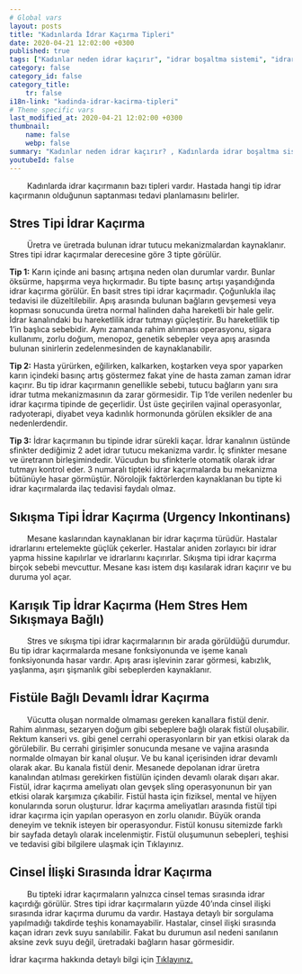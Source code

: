 ```yaml
---
# Global vars
layout: posts
title: "Kadınlarda İdrar Kaçırma Tipleri"
date: 2020-04-21 12:02:00 +0300
published: true
tags: ["Kadınlar neden idrar kaçırır", "idrar boşaltma sistemi", "idrar kaçırma tipi", "Stres tipi idrar kaçırma", "Sıkışma tipi idrar kaçırma", "Cinsel ilişkide idrar kaçırma", "İdrar kaçırma ameliyat", "TVT ameliyatı", "TOT ameliyatı" , "idrar kaçırma ilaç", "idrar kaçırma nedeni" , "karışık tip idrar kaçırma" , "fistül idrar kaçırma" , "idrar kaçırma teşhis" , "idrar tutamama" , "idrar kaçırma tedavi", "idrar kaçırma çözüm", "idrar tutamama tedavi", "idrar kaçırma ameliyatı yan etkisi" , ]
category: false
category_id: false
category_title:
    tr: false
i18n-link: "kadinda-idrar-kacirma-tipleri"
# Theme specific vars
last_modified_at: 2020-04-21 12:02:00 +0300
thumbnail:
    name: false
    webp: false
summary: "Kadınlar neden idrar kaçırır? , Kadınlarda idrar boşaltma sistemi, idrar kaçırmaların tipleri , Stres tipi idrar kaçırma, Sıkışma ve kompeks tip idrar kaçırma, Cinsel ilişkide idrar kaçırma tedavileri, İdrar kaçırmada cerrahi tedavi, Cerrahi tedavi sonrası oluşabilicek komplikasyonlar ve tedavileri , TVT, TOT ameliyatları."
youtubeId: false
---
```


&nbsp;&nbsp;&nbsp;&nbsp;&nbsp;&nbsp;&nbsp;&nbsp;Kadınlarda idrar kaçırmanın bazı tipleri vardır. Hastada hangi tip idrar kaçırmanın olduğunun saptanması tedavi planlamasını belirler.

##	Stres Tipi İdrar Kaçırma

&nbsp;&nbsp;&nbsp;&nbsp;&nbsp;&nbsp;&nbsp;&nbsp;Üretra ve üretrada bulunan idrar tutucu mekanizmalardan kaynaklanır. Stres tipi idrar kaçırmalar derecesine göre 3 tipte görülür.

**Tip 1:** Karın içinde ani basınç artışına neden olan durumlar vardır. Bunlar öksürme, hapşırma veya hıçkırmadır. Bu tipte basınç artışı yaşandığında idrar kaçırma görülür. En basit stres tipi idrar kaçırmadır. Çoğunlukla ilaç tedavisi ile düzeltilebilir. Apış arasında bulunan bağların gevşemesi veya kopması sonucunda üretra normal halinden daha hareketli bir hale gelir. İdrar kanalındaki bu hareketlilik idrar tutmayı güçleştirir. Bu hareketlilik tip 1’in başlıca sebebidir. Aynı zamanda rahim alınması operasyonu, sigara kullanımı, zorlu doğum, menopoz, genetik sebepler veya apış arasında bulunan sinirlerin zedelenmesinden de kaynaklanabilir.

**Tip 2:** Hasta yürürken, eğilirken, kalkarken, koştarken veya spor yaparken karın içindeki basınç artış göstermez fakat yine de hasta zaman zaman idrar kaçırır. Bu tip idrar kaçırmanın genellikle sebebi, tutucu bağların yanı sıra idrar tutma mekanizmasının da zarar görmesidir. Tip 1’de verilen nedenler bu idrar kaçırma tipinde de geçerlidir. Üst üste geçirilen vajinal operasyonlar, radyoterapi, diyabet veya kadınlık hormonunda görülen eksikler de ana nedenlerdendir.

**Tip 3:** İdrar kaçırmanın bu tipinde idrar sürekli kaçar. İdrar kanalının üstünde sfinkter dediğimiz 2 adet idrar tutucu mekanizma vardır. İç sfinkter mesane ve üretranın birleşimindedir. Vücudun bu sfinkterle otomatik olarak idrar tutmayı kontrol eder. 3 numaralı tipteki idrar kaçırmalarda bu mekanizma bütünüyle hasar görmüştür. Nörolojik faktörlerden kaynaklanan bu tipte ki idrar kaçırmalarda ilaç tedavisi faydalı olmaz.

##	Sıkışma Tipi İdrar Kaçırma (Urgency Inkontinans)

&nbsp;&nbsp;&nbsp;&nbsp;&nbsp;&nbsp;&nbsp;&nbsp;Mesane kaslarından kaynaklanan bir idrar kaçırma türüdür. Hastalar idrarlarını ertelemekte güçlük çekerler. Hastalar aniden zorlayıcı bir idrar yapma hissine kapılırlar ve idrarlarını kaçırırlar. Sıkışma tipi idrar kaçırma birçok sebebi mevcuttur. Mesane kası istem dışı kasılarak idrarı kaçırır ve bu duruma yol açar.

##	Karışık Tip İdrar Kaçırma (Hem Stres Hem Sıkışmaya Bağlı)

&nbsp;&nbsp;&nbsp;&nbsp;&nbsp;&nbsp;&nbsp;&nbsp;Stres ve sıkışma tipi idrar kaçırmalarının bir arada görüldüğü durumdur. Bu tip idrar kaçırmalarda mesane fonksiyonunda ve işeme kanalı fonksiyonunda hasar vardır. Apış arası işlevinin zarar görmesi, kabızlık, yaşlanma, aşırı şişmanlık gibi sebeplerden kaynaklanır.

##	Fistüle Bağlı Devamlı İdrar Kaçırma

&nbsp;&nbsp;&nbsp;&nbsp;&nbsp;&nbsp;&nbsp;&nbsp;Vücutta oluşan normalde olmaması gereken kanallara fistül denir. Rahim alınması, sezaryen doğum gibi sebeplere bağlı olarak fistül oluşabilir. Rektum kanseri vs. gibi genel cerrahi operasyonların bir yan etkisi olarak da görülebilir. Bu cerrahi girişimler sonucunda mesane ve vajina arasında normalde olmayan bir kanal oluşur. Ve bu kanal içerisinden idrar devamlı olarak akar. Bu kanala fistül denir. Mesanede depolanan idrar üretra kanalından atılması gerekirken fistülün içinden devamlı olarak dışarı akar. Fistül, idrar kaçırma ameliyatı olan gevşek sling operasyonunun bir yan etkisi olarak karşımıza çıkabilir. Fistül hasta için fiziksel, mental ve hijyen konularında sorun oluşturur. İdrar kaçırma ameliyatları arasında fistül tipi idrar kaçırma için yapılan operasyon en zorlu olanıdır. Büyük oranda deneyim ve teknik isteyen bir operasyondur. Fistül konusu sitemizde farklı bir sayfada detaylı olarak incelenmiştir. Fistül oluşumunun sebepleri, teşhisi ve tedavisi gibi bilgilere ulaşmak için Tıklayınız.

##	Cinsel İlişki Sırasında İdrar Kaçırma

&nbsp;&nbsp;&nbsp;&nbsp;&nbsp;&nbsp;&nbsp;&nbsp;Bu tipteki idrar kaçırmaların yalnızca cinsel temas sırasında idrar kaçırdığı görülür. Stres tipi idrar kaçırmaların yüzde 40’ında cinsel ilişki sırasında idrar kaçırma durumu da vardır. Hastaya detaylı bir sorgulama yapılmadığı takdirde teşhis konamayabilir. Hastalar, cinsel ilişki sırasında kaçan idrarı zevk suyu sanılabilir. Fakat bu durumun asıl nedeni sanılanın aksine zevk suyu değil, üretradaki bağların hasar görmesidir.    

İdrar kaçırma hakkında detaylı bilgi için [Tıklayınız.](https://www.onoluroloji.com/kadinlarda-idrar-kacirma)
